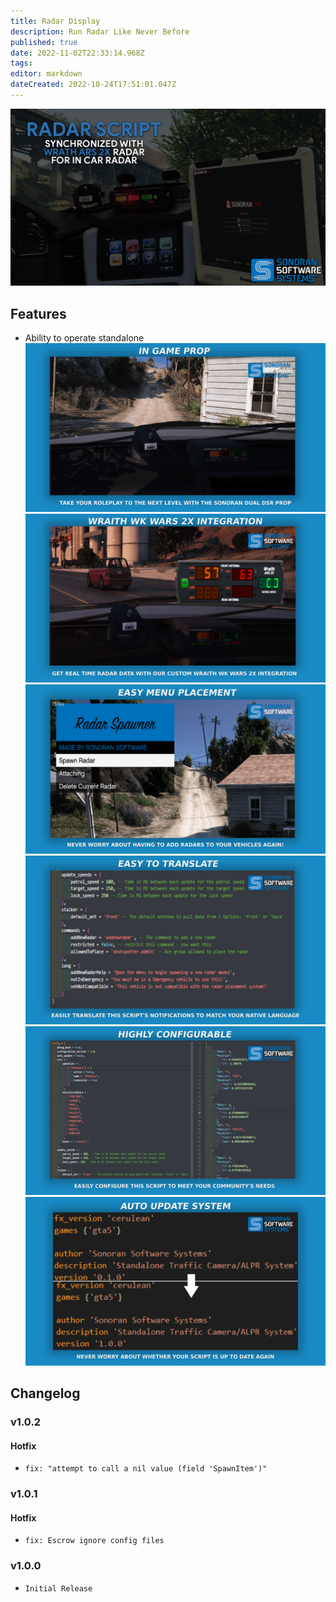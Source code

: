 ```yaml
---
title: Radar Display 
description: Run Radar Like Never Before
published: true
date: 2022-11-02T22:33:14.968Z
tags: 
editor: markdown
dateCreated: 2022-10-24T17:51:01.047Z
---
```


![rada1.png](/radar/rada1.png)
## Features
- Ability to operate standalone
![in_game_prop_radar.png](/radar/in_game_prop_radar.png)
![wraith_integration_radar.png](/radar/wraith_integration_radar.png)
![menu_placement_radar.png](/radar/menu_placement_radar.png)
![easy_translate_radar.png](/radar/easy_translate_radar.png)
![highly_config_radar.png](/radar/highly_config_radar.png)
![auto-update-feature.png](/speed-camera/auto-update-feature.png)
## Changelog
### v1.0.2
#### Hotfix
- `fix: "attempt to call a nil value (field 'SpawnItem')"`

### v1.0.1
#### Hotfix
- `fix: Escrow ignore config files`
### v1.0.0
- `Initial Release`